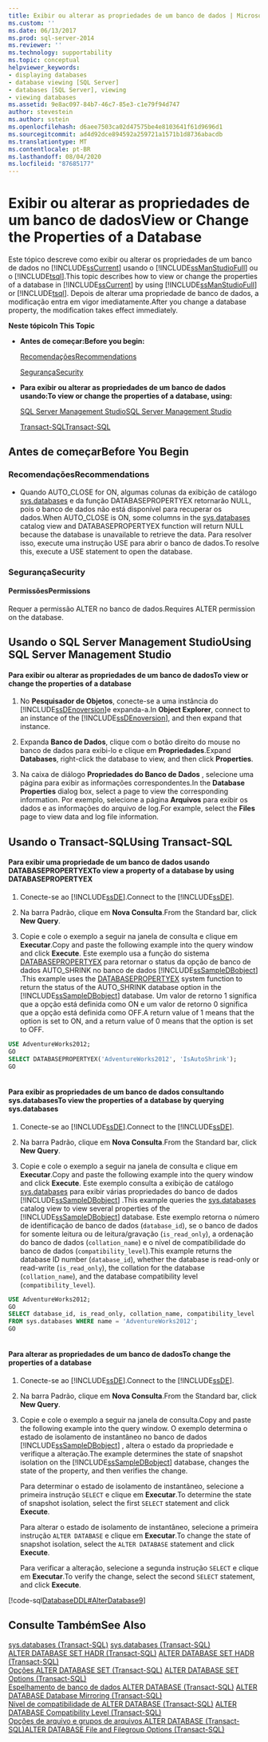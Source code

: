 ```yaml
---
title: Exibir ou alterar as propriedades de um banco de dados | Microsoft Docs
ms.custom: ''
ms.date: 06/13/2017
ms.prod: sql-server-2014
ms.reviewer: ''
ms.technology: supportability
ms.topic: conceptual
helpviewer_keywords:
- displaying databases
- database viewing [SQL Server]
- databases [SQL Server], viewing
- viewing databases
ms.assetid: 9e8ac097-84b7-46c7-85e3-c1e79f94d747
author: stevestein
ms.author: sstein
ms.openlocfilehash: d6aee7503ca02d47575be4e8103641f61d9696d1
ms.sourcegitcommit: ad4d92dce894592a259721a1571b1d8736abacdb
ms.translationtype: MT
ms.contentlocale: pt-BR
ms.lasthandoff: 08/04/2020
ms.locfileid: "87685177"
---
```

# <a name="view-or-change-the-properties-of-a-database"></a><span data-ttu-id="e3571-102">Exibir ou alterar as propriedades de um banco de dados</span><span class="sxs-lookup"><span data-stu-id="e3571-102">View or Change the Properties of a Database</span></span>
  <span data-ttu-id="e3571-103">Este tópico descreve como exibir ou alterar os propriedades de um banco de dados no [!INCLUDE[ssCurrent](../../includes/sscurrent-md.md)] usando o [!INCLUDE[ssManStudioFull](../../includes/ssmanstudiofull-md.md)] ou o [!INCLUDE[tsql](../../includes/tsql-md.md)].</span><span class="sxs-lookup"><span data-stu-id="e3571-103">This topic describes how to view or change the properties of a database in [!INCLUDE[ssCurrent](../../includes/sscurrent-md.md)] by using [!INCLUDE[ssManStudioFull](../../includes/ssmanstudiofull-md.md)] or [!INCLUDE[tsql](../../includes/tsql-md.md)].</span></span> <span data-ttu-id="e3571-104">Depois de alterar uma propriedade de banco de dados, a modificação entra em vigor imediatamente.</span><span class="sxs-lookup"><span data-stu-id="e3571-104">After you change a database property, the modification takes effect immediately.</span></span>  
  
 <span data-ttu-id="e3571-105">**Neste tópico**</span><span class="sxs-lookup"><span data-stu-id="e3571-105">**In This Topic**</span></span>  
  
-   <span data-ttu-id="e3571-106">**Antes de começar:**</span><span class="sxs-lookup"><span data-stu-id="e3571-106">**Before you begin:**</span></span>  
  
     [<span data-ttu-id="e3571-107">Recomendações</span><span class="sxs-lookup"><span data-stu-id="e3571-107">Recommendations</span></span>](#Recommendations)  
  
     [<span data-ttu-id="e3571-108">Segurança</span><span class="sxs-lookup"><span data-stu-id="e3571-108">Security</span></span>](#Security)  
  
-   <span data-ttu-id="e3571-109">**Para exibir ou alterar as propriedades de um banco de dados usando:**</span><span class="sxs-lookup"><span data-stu-id="e3571-109">**To view or change the properties of a database, using:**</span></span>  
  
     [<span data-ttu-id="e3571-110">SQL Server Management Studio</span><span class="sxs-lookup"><span data-stu-id="e3571-110">SQL Server Management Studio</span></span>](#SSMSProcedure)  
  
     [<span data-ttu-id="e3571-111">Transact-SQL</span><span class="sxs-lookup"><span data-stu-id="e3571-111">Transact-SQL</span></span>](#TsqlProcedure)  
  
##  <a name="before-you-begin"></a><a name="BeforeYouBegin"></a> <span data-ttu-id="e3571-112">Antes de começar</span><span class="sxs-lookup"><span data-stu-id="e3571-112">Before You Begin</span></span>  
  
###  <a name="recommendations"></a><a name="Recommendations"></a> <span data-ttu-id="e3571-113">Recomendações</span><span class="sxs-lookup"><span data-stu-id="e3571-113">Recommendations</span></span>  
  
-   <span data-ttu-id="e3571-114">Quando AUTO_CLOSE for ON, algumas colunas da exibição de catálogo [sys.databases](/sql/relational-databases/system-catalog-views/sys-databases-transact-sql) e da função DATABASEPROPERTYEX retornarão NULL, pois o banco de dados não está disponível para recuperar os dados.</span><span class="sxs-lookup"><span data-stu-id="e3571-114">When AUTO_CLOSE is ON, some columns in the [sys.databases](/sql/relational-databases/system-catalog-views/sys-databases-transact-sql) catalog view and DATABASEPROPERTYEX function will return NULL because the database is unavailable to retrieve the data.</span></span> <span data-ttu-id="e3571-115">Para resolver isso, execute uma instrução USE para abrir o banco de dados.</span><span class="sxs-lookup"><span data-stu-id="e3571-115">To resolve this, execute a USE statement to open the database.</span></span>  
  
###  <a name="security"></a><a name="Security"></a> <span data-ttu-id="e3571-116">Segurança</span><span class="sxs-lookup"><span data-stu-id="e3571-116">Security</span></span>  
  
####  <a name="permissions"></a><a name="Permissions"></a> <span data-ttu-id="e3571-117">Permissões</span><span class="sxs-lookup"><span data-stu-id="e3571-117">Permissions</span></span>  
 <span data-ttu-id="e3571-118">Requer a permissão ALTER no banco de dados.</span><span class="sxs-lookup"><span data-stu-id="e3571-118">Requires ALTER permission on the database.</span></span>  
  
##  <a name="using-sql-server-management-studio"></a><a name="SSMSProcedure"></a> <span data-ttu-id="e3571-119">Usando o SQL Server Management Studio</span><span class="sxs-lookup"><span data-stu-id="e3571-119">Using SQL Server Management Studio</span></span>  
  
#### <a name="to-view-or-change-the-properties-of-a-database"></a><span data-ttu-id="e3571-120">Para exibir ou alterar as propriedades de um banco de dados</span><span class="sxs-lookup"><span data-stu-id="e3571-120">To view or change the properties of a database</span></span>  
  
1.  <span data-ttu-id="e3571-121">No **Pesquisador de Objetos**, conecte-se a uma instância do [!INCLUDE[ssDEnoversion](../../includes/ssdenoversion-md.md)]e expanda-a.</span><span class="sxs-lookup"><span data-stu-id="e3571-121">In **Object Explorer**, connect to an instance of the [!INCLUDE[ssDEnoversion](../../includes/ssdenoversion-md.md)], and then expand that instance.</span></span>  
  
2.  <span data-ttu-id="e3571-122">Expanda **Banco de Dados**, clique com o botão direito do mouse no banco de dados para exibi-lo e clique em **Propriedades**.</span><span class="sxs-lookup"><span data-stu-id="e3571-122">Expand **Databases**, right-click the database to view, and then click **Properties**.</span></span>  
  
3.  <span data-ttu-id="e3571-123">Na caixa de diálogo **Propriedades do Banco de Dados** , selecione uma página para exibir as informações correspondentes.</span><span class="sxs-lookup"><span data-stu-id="e3571-123">In the **Database Properties** dialog box, select a page to view the corresponding information.</span></span> <span data-ttu-id="e3571-124">Por exemplo, selecione a página **Arquivos** para exibir os dados e as informações do arquivo de log.</span><span class="sxs-lookup"><span data-stu-id="e3571-124">For example, select the **Files** page to view data and log file information.</span></span>  
  
##  <a name="using-transact-sql"></a><a name="TsqlProcedure"></a> <span data-ttu-id="e3571-125">Usando o Transact-SQL</span><span class="sxs-lookup"><span data-stu-id="e3571-125">Using Transact-SQL</span></span>  
  
#### <a name="to-view-a-property-of-a-database-by-using-databasepropertyex"></a><span data-ttu-id="e3571-126">Para exibir uma propriedade de um banco de dados usando DATABASEPROPERTYEX</span><span class="sxs-lookup"><span data-stu-id="e3571-126">To view a property of a database by using DATABASEPROPERTYEX</span></span>  
  
1.  <span data-ttu-id="e3571-127">Conecte-se ao [!INCLUDE[ssDE](../../includes/ssde-md.md)].</span><span class="sxs-lookup"><span data-stu-id="e3571-127">Connect to the [!INCLUDE[ssDE](../../includes/ssde-md.md)].</span></span>  
  
2.  <span data-ttu-id="e3571-128">Na barra Padrão, clique em **Nova Consulta**.</span><span class="sxs-lookup"><span data-stu-id="e3571-128">From the Standard bar, click **New Query**.</span></span>  
  
3.  <span data-ttu-id="e3571-129">Copie e cole o exemplo a seguir na janela de consulta e clique em **Executar**.</span><span class="sxs-lookup"><span data-stu-id="e3571-129">Copy and paste the following example into the query window and click **Execute**.</span></span> <span data-ttu-id="e3571-130">Este exemplo usa a função do sistema [DATABASEPROPERTYEX](/sql/t-sql/functions/databasepropertyex-transact-sql) para retornar o status da opção de banco de dados AUTO_SHRINK no banco de dados [!INCLUDE[ssSampleDBobject](../../includes/sssampledbobject-md.md)] .</span><span class="sxs-lookup"><span data-stu-id="e3571-130">This example uses the [DATABASEPROPERTYEX](/sql/t-sql/functions/databasepropertyex-transact-sql) system function to return the status of the AUTO_SHRINK database option in the [!INCLUDE[ssSampleDBobject](../../includes/sssampledbobject-md.md)] database.</span></span> <span data-ttu-id="e3571-131">Um valor de retorno 1 significa que a opção está definida como ON e um valor de retorno 0 significa que a opção está definida como OFF.</span><span class="sxs-lookup"><span data-stu-id="e3571-131">A return value of 1 means that the option is set to ON, and a return value of 0 means that the option is set to OFF.</span></span>  
  
```sql  
USE AdventureWorks2012;  
GO  
SELECT DATABASEPROPERTYEX('AdventureWorks2012', 'IsAutoShrink');  
GO  
  
```  
  
#### <a name="to-view-the-properties-of-a-database-by-querying-sysdatabases"></a><span data-ttu-id="e3571-132">Para exibir as propriedades de um banco de dados consultando sys.databases</span><span class="sxs-lookup"><span data-stu-id="e3571-132">To view the properties of a database by querying sys.databases</span></span>  
  
1.  <span data-ttu-id="e3571-133">Conecte-se ao [!INCLUDE[ssDE](../../includes/ssde-md.md)].</span><span class="sxs-lookup"><span data-stu-id="e3571-133">Connect to the [!INCLUDE[ssDE](../../includes/ssde-md.md)].</span></span>  
  
2.  <span data-ttu-id="e3571-134">Na barra Padrão, clique em **Nova Consulta**.</span><span class="sxs-lookup"><span data-stu-id="e3571-134">From the Standard bar, click **New Query**.</span></span>  
  
3.  <span data-ttu-id="e3571-135">Copie e cole o exemplo a seguir na janela de consulta e clique em **Executar**.</span><span class="sxs-lookup"><span data-stu-id="e3571-135">Copy and paste the following example into the query window and click **Execute**.</span></span> <span data-ttu-id="e3571-136">Este exemplo consulta a exibição de catálogo [sys.databases](/sql/relational-databases/system-catalog-views/sys-databases-transact-sql) para exibir várias propriedades do banco de dados [!INCLUDE[ssSampleDBobject](../../includes/sssampledbobject-md.md)] .</span><span class="sxs-lookup"><span data-stu-id="e3571-136">This example queries the [sys.databases](/sql/relational-databases/system-catalog-views/sys-databases-transact-sql) catalog view to view several properties of the [!INCLUDE[ssSampleDBobject](../../includes/sssampledbobject-md.md)] database.</span></span> <span data-ttu-id="e3571-137">Este exemplo retorna o número de identificação de banco de dados (`database_id`), se o banco de dados for somente leitura ou de leitura/gravação (`is_read_only`), a ordenação do banco de dados (`collation_name`) e o nível de compatibilidade do banco de dados (`compatibility_level`).</span><span class="sxs-lookup"><span data-stu-id="e3571-137">This example returns the database ID number (`database_id`), whether the database is read-only or read-write (`is_read_only`), the collation for the database (`collation_name`), and the database compatibility level (`compatibility_level`).</span></span>  
  
```sql  
USE AdventureWorks2012;  
GO  
SELECT database_id, is_read_only, collation_name, compatibility_level  
FROM sys.databases WHERE name = 'AdventureWorks2012';  
GO  
  
```  
  
#### <a name="to-change-the-properties-of-a-database"></a><span data-ttu-id="e3571-138">Para alterar as propriedades de um banco de dados</span><span class="sxs-lookup"><span data-stu-id="e3571-138">To change the properties of a database</span></span>  
  
1.  <span data-ttu-id="e3571-139">Conecte-se ao [!INCLUDE[ssDE](../../includes/ssde-md.md)].</span><span class="sxs-lookup"><span data-stu-id="e3571-139">Connect to the [!INCLUDE[ssDE](../../includes/ssde-md.md)].</span></span>  
  
2.  <span data-ttu-id="e3571-140">Na barra Padrão, clique em **Nova Consulta**.</span><span class="sxs-lookup"><span data-stu-id="e3571-140">From the Standard bar, click **New Query**.</span></span>  
  
3.  <span data-ttu-id="e3571-141">Copie e cole o exemplo a seguir na janela de consulta.</span><span class="sxs-lookup"><span data-stu-id="e3571-141">Copy and paste the following example into the query window.</span></span> <span data-ttu-id="e3571-142">O exemplo determina o estado de isolamento de instantâneo no banco de dados [!INCLUDE[ssSampleDBobject](../../includes/sssampledbobject-md.md)] , altera o estado da propriedade e verifique a alteração.</span><span class="sxs-lookup"><span data-stu-id="e3571-142">The example determines the state of snapshot isolation on the [!INCLUDE[ssSampleDBobject](../../includes/sssampledbobject-md.md)] database, changes the state of the property, and then verifies the change.</span></span>  
  
     <span data-ttu-id="e3571-143">Para determinar o estado de isolamento de instantâneo, selecione a primeira instrução `SELECT` e clique em **Executar**.</span><span class="sxs-lookup"><span data-stu-id="e3571-143">To determine the state of snapshot isolation, select the first `SELECT` statement and click **Execute**.</span></span>  
  
     <span data-ttu-id="e3571-144">Para alterar o estado de isolamento de instantâneo, selecione a primeira instrução `ALTER DATABASE` e clique em **Executar**.</span><span class="sxs-lookup"><span data-stu-id="e3571-144">To change the state of snapshot isolation, select the `ALTER DATABASE` statement and click **Execute**.</span></span>  
  
     <span data-ttu-id="e3571-145">Para verificar a alteração, selecione a segunda instrução `SELECT` e clique em **Executar**.</span><span class="sxs-lookup"><span data-stu-id="e3571-145">To verify the change, select the second `SELECT` statement, and click **Execute**.</span></span>  
  
 [!code-sql[DatabaseDDL#AlterDatabase9](../../snippets/tsql/SQL14/tsql/databaseddl/transact-sql/alterdatabase.sql#alterdatabase9)]  
  
## <a name="see-also"></a><span data-ttu-id="e3571-146">Consulte Também</span><span class="sxs-lookup"><span data-stu-id="e3571-146">See Also</span></span>  
 <span data-ttu-id="e3571-147">[sys.databases &#40;Transact-SQL&#41;](/sql/relational-databases/system-catalog-views/sys-databases-transact-sql) </span><span class="sxs-lookup"><span data-stu-id="e3571-147">[sys.databases &#40;Transact-SQL&#41;](/sql/relational-databases/system-catalog-views/sys-databases-transact-sql) </span></span>  
 <span data-ttu-id="e3571-148">[ALTER DATABASE SET HADR &#40;Transact-SQL&#41;](/sql/t-sql/statements/alter-database-transact-sql-set-hadr) </span><span class="sxs-lookup"><span data-stu-id="e3571-148">[ALTER DATABASE SET HADR &#40;Transact-SQL&#41;](/sql/t-sql/statements/alter-database-transact-sql-set-hadr) </span></span>  
 <span data-ttu-id="e3571-149">[Opções ALTER DATABASE SET &#40;Transact-SQL&#41;](/sql/t-sql/statements/alter-database-transact-sql-set-options) </span><span class="sxs-lookup"><span data-stu-id="e3571-149">[ALTER DATABASE SET Options &#40;Transact-SQL&#41;](/sql/t-sql/statements/alter-database-transact-sql-set-options) </span></span>  
 <span data-ttu-id="e3571-150">[Espelhamento de banco de dados ALTER DATABASE &#40;Transact-SQL&#41;](/sql/t-sql/statements/alter-database-transact-sql-database-mirroring) </span><span class="sxs-lookup"><span data-stu-id="e3571-150">[ALTER DATABASE Database Mirroring &#40;Transact-SQL&#41;](/sql/t-sql/statements/alter-database-transact-sql-database-mirroring) </span></span>  
 <span data-ttu-id="e3571-151">[Nível de compatibilidade de ALTER DATABASE &#40;Transact-SQL&#41;](/sql/t-sql/statements/alter-database-transact-sql-compatibility-level) </span><span class="sxs-lookup"><span data-stu-id="e3571-151">[ALTER DATABASE Compatibility Level &#40;Transact-SQL&#41;](/sql/t-sql/statements/alter-database-transact-sql-compatibility-level) </span></span>  
 [<span data-ttu-id="e3571-152">Opções de arquivo e grupos de arquivos ALTER DATABASE &#40;Transact-SQL&#41;</span><span class="sxs-lookup"><span data-stu-id="e3571-152">ALTER DATABASE File and Filegroup Options &#40;Transact-SQL&#41;</span></span>](/sql/t-sql/statements/alter-database-transact-sql-file-and-filegroup-options)  
  
  
